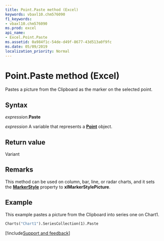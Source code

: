 ```yaml
---
title: Point.Paste method (Excel)
keywords: vbaxl10.chm576090
f1_keywords:
- vbaxl10.chm576090
ms.prod: excel
api_name:
- Excel.Point.Paste
ms.assetid: 0a984f1c-54de-d49f-8677-43d513a0f9fc
ms.date: 05/09/2019
localization_priority: Normal
---
```



# Point.Paste method (Excel)

Pastes a picture from the Clipboard as the marker on the selected point.


## Syntax

_expression_.**Paste**

_expression_ A variable that represents a **[Point](Excel.Point(object).md)** object.


## Return value

Variant


## Remarks

This method can be used on column, bar, line, or radar charts, and it sets the **[MarkerStyle](Excel.Point.MarkerStyle.md)** property to **xlMarkerStylePicture**.


## Example

This example pastes a picture from the Clipboard into series one on Chart1.

```vb
Charts("Chart1").SeriesCollection(1).Paste
```




[!include[Support and feedback](~/includes/feedback-boilerplate.md)]